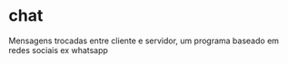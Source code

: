 # chat
Mensagens trocadas entre cliente e servidor, um programa baseado em redes sociais ex whatsapp

